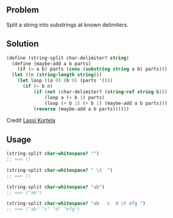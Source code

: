 ## Problem
Split a string into substrings at known delimiters.

## Solution

```Scheme
(define (string-split char-delimiter? string)
  (define (maybe-add a b parts)
    (if (= a b) parts (cons (substring string a b) parts)))
  (let ((n (string-length string)))
    (let loop ((a 0) (b 0) (parts '()))
      (if (< b n)
          (if (not (char-delimiter? (string-ref string b)))
              (loop a (+ b 1) parts)
              (loop (+ b 1) (+ b 1) (maybe-add a b parts)))
          (reverse (maybe-add a b parts))))))
```
Credit [Lassi Kortela](https://github.com/lassik) 

## Usage

```Scheme
(string-split char-whitespace? "")
;; ==> ()

(string-split char-whitespace? " \t  ")
;; ==> ()

(string-split char-whitespace? "ab")
;; ==> ("ab")

(string-split char-whitespace? "ab   c  d \t efg ")
;; ==> ("ab" "c" "d" "efg")
```
